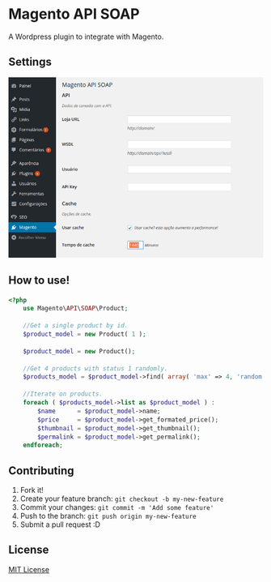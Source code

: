 # Magento API SOAP
A Wordpress plugin to integrate with Magento.

## Settings

![Setting](Screenshot_1.png)

## How to use!

```php
<?php
	use Magento\API\SOAP\Product;

	//Get a single product by id.
	$product_model = new Product( 1 );

	$product_model = new Product();

	//Get 4 products with status 1 randomly.
	$products_model = $product_model->find( array( 'max' => 4, 'random' => true, 'magento_filter' => array( 'status' => 1 ) ) );

	//Iterate on products.
	foreach ( $products_model->list as $product_model ) :
		$name      = $product_model->name;
		$price     = $product_model->get_formated_price();
		$thumbnail = $product_model->get_thumbnail();
		$permalink = $product_model->get_permalink();
	endforeach;
```

## Contributing
1. Fork it!
2. Create your feature branch: `git checkout -b my-new-feature`
3. Commit your changes: `git commit -m 'Add some feature'`
4. Push to the branch: `git push origin my-new-feature`
5. Submit a pull request :D

## License
[MIT License](http://opensource.org/licenses/MIT)
